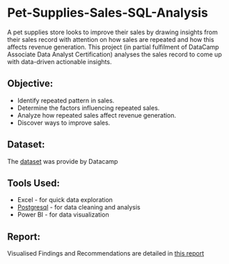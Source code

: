 # Pet-Supplies-Sales-SQL-Analysis
A pet supplies store looks to improve their sales by drawing insights from their sales record with attention on how sales are repeated and how this affects revenue generation. This project (in partial fulfilment of DataCamp Associate Data Analyst Certification) analyses the sales record to come up with data-driven actionable insights.

## Objective:
* Identify repeated pattern in sales.
* Determine the factors influencing repeated sales.
* Analyze how repeated sales affect revenue generation.
* Discover ways to improve sales.

## Dataset:
The [dataset](https://github.com/Lawal-sql/Pet-Supplies-Sales-SQL-Analysis/blob/main/pet_supplies_2212.csv) was provide by Datacamp

## Tools Used:
- Excel - for quick data exploration
- [Postgresql](https://github.com/Lawal-sql/Pet-Supplies-Sales-SQL-Analysis/blob/main/pet_supplies%20query.sql) - for data cleaning and analysis
- Power BI - for data visualization

## Report: 
Visualised Findings and Recommendations are detailed in [this report](https://github.com/Lawal-sql/Pet-Supplies-Sales-SQL-Analysis/blob/main/Pet%20Sales%20Analysis%20Report.pdf)


